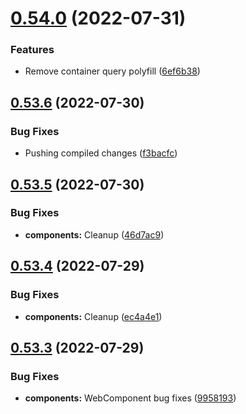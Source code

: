 # [0.54.0](https://github.com/jacecotton/tcds/compare/v0.53.6...v0.54.0) (2022-07-31)


### Features

* Remove container query polyfill ([6ef6b38](https://github.com/jacecotton/tcds/commit/6ef6b3892d6d873e9441cf7fb3707bf008d594e5))



## [0.53.6](https://github.com/jacecotton/tcds/compare/v0.53.5...v0.53.6) (2022-07-30)


### Bug Fixes

* Pushing compiled changes ([f3bacfc](https://github.com/jacecotton/tcds/commit/f3bacfc8387393b15c98a769147d96a95e99267d))



## [0.53.5](https://github.com/jacecotton/tcds/compare/v0.53.4...v0.53.5) (2022-07-30)


### Bug Fixes

* **components:** Cleanup ([46d7ac9](https://github.com/jacecotton/tcds/commit/46d7ac90d860b00714e22a4b396ab7fa8354548c))



## [0.53.4](https://github.com/jacecotton/tcds/compare/v0.53.3...v0.53.4) (2022-07-29)


### Bug Fixes

* **components:** Cleanup ([ec4a4e1](https://github.com/jacecotton/tcds/commit/ec4a4e1643b139369173ff413217be183b7c7359))



## [0.53.3](https://github.com/jacecotton/tcds/compare/v0.53.2...v0.53.3) (2022-07-29)


### Bug Fixes

* **components:** WebComponent bug fixes ([9958193](https://github.com/jacecotton/tcds/commit/9958193b008aaa38f7a212db494ea24f9a196a16))



